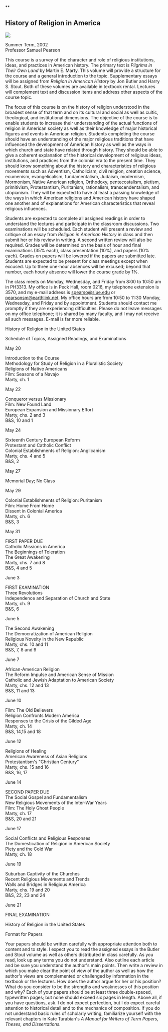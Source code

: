 **

## History of Religion in America

![](cridge.2txt.gif)  
  

Summer Term, 2002  
Professor Samuel Pearson

This course is a survey of the character and role of religious institutions,
ideas, and practices in American history. The primary text is _Pilgrims_ _in_
_Their_ _Own_ _Land_ by Martin E. Marty. This volume will provide a structure
for the course and a general introduction to the topic. Supplementary essays
will be assigned from _Religion in American History_ by Jon Butler and Harry
S. Stout. Both of these volumes are available in textbook rental. Lectures
will complement text and discussion items and address other aspects of the
course topic.

The focus of this course is on the history of religion understood in the
broadest sense of that term and on its cultural and social as well as cultic,
theological, and institutional dimensions. The objective of the course is to
enable students to increase their understanding of the actual functions of
religion in American society as well as their knowledge of major historical
figures and events in American religion. Students completing the course should
have an understanding of the major religious traditions that have influenced
the development of American history as well as the ways in which church and
state have related through history. They should be able to give a coherent
explanation of the historical development of religious ideas, institutions,
and practices from the colonial era to the present time. They should know
something about the history and characteristics of religious movements such as
Adventism, Catholicism, civil religion, creation science, ecumenism,
evangelicalism, fundamentalism, Judaism, modernism, Mormonism, Native American
religion, Orthodoxy, pentecostalism, pietism, primitivism, Protestantism,
Puritanism, rationalism, transcendentalism, and utopianism. They will be
expected to have at least a passing knowledge of the ways in which American
religions and American history have shaped one another and of explanations for
American characteristics that reveal religious influences.

Students are expected to complete all assigned readings in order to understand
the lectures and participate in the classroom discussions. Two examinations
will be scheduled. Each student will present a review and critique of an essay
from _Religion in American History_ in class and then submit her or his review
in writing. A second written review will also be required. Grades will be
determined on the basis of hour and final examinations (35% each), class
presentation (10%), and papers (10% each). Grades on papers will be lowered if
the papers are submitted late. Students are expected to be present for class
meetings except when excused. Up to three one-hour absences will be excused;
beyond that number, each hourly absence will lower the course grade by 1%.

The class meets on Monday, Wednesday, and Friday from 8:00 to 10:50 am in
PH3313. My office is in Peck Hall, room 0216, my telephone extension is 3570,
and my e-mail address is spearso@siue.edu or pearsonsm@earthlink.net. My
office hours are from 10:50 to 11:30 Monday, Wednesday, and Friday and by
appointment. Students should contact me promptly if they are experiencing
difficulties. Please do not leave messages on my office telephone; it is
shared by many faculty, and I may not receive all such messages. E-mail is far
more reliable.

History of Religion in the United States

Schedule of Topics, Assigned Readings, and Examinations

May 20

Introduction to the Course  
Methodology for Study of Religion in a Pluralistic Society  
Religions of Native Americans  
Film: Seasons of a Navajo  
Marty, ch. 1

May 22

Conqueror versus Missionary  
Film: New Found Land  
European Expansion and Missionary Effort  
Marty, chs. 2 and 3  
B&S, 10 and 1

May 24

Sixteenth Century European Reform  
Protestant and Catholic Conflict  
Colonial Establishments of Religion: Anglicanism  
Marty, chs. 4 and 5  
B&S, 2

May 27

Memorial Day; No Class

May 29

Colonial Establishments of Religion: Puritanism  
Film: Home From Home  
Dissent in Colonial America  
Marty, ch. 6  
B&S, 3

May 31

FIRST PAPER DUE  
Catholic Missions in America  
The Beginnings of Toleration  
The Great Awakening  
Marty, chs. 7 and 8  
B&S, 4 and 5

June 3

FIRST EXAMINATION  
Three Revolutions  
Independence and Separation of Church and State  
Marty, ch. 9  
B&S, 6

June 5

The Second Awakening  
The Democratization of American Religion  
Religious Novelty in the New Republic  
Marty, chs. 10 and 11  
B&S, 7, 8 and 9

June 7

African-American Religion  
The Reform Impulse and American Sense of Mission  
Catholic and Jewish Adaptation to American Society  
Marty, chs. 12 and 13  
B&S, 11 and 13

June 10

Film: The Old Believers  
Religion Confronts Modern America  
Responses to the Crisis of the Gilded Age  
Marty, ch. 14  
B&S, 14,15 and 18

June 12

Religions of Healing  
American Awareness of Asian Religions  
Protestantism's "Christian Century"  
Marty, chs. 15 and 16  
B&S, 16, 17

June 14

SECOND PAPER DUE  
The Social Gospel and Fundamentalism  
New Religious Movements of the Inter-War Years  
Film: The Holy Ghost People  
Marty, ch. 17  
B&S, 20 and 21

June 17

Social Conflicts and Religious Responses  
The Domestication of Religion in American Society  
Piety and the Cold War  
Marty, ch. 18

June 19

Suburban Captivity of the Churches  
Recent Religious Movements and Trends  
Walls and Bridges in Religious America  
Marty, chs. 19 and 20  
B&S, 22, 23 and 24

June 21

FINAL EXAMINATION

  
  

History of Religion in the United States

Format for Papers

Your papers should be written carefully with appropriate attention both to
content and to style. I expect you to read the assigned essays in the Butler
and Stout volume as well as others distributed in class carefully. As you
read, look up any terms you do not understand. Also outline each article and
be sure you understand the author's main points. Then write a review in which
you make clear the point of view of the author as well as how the author's
views are complemented or challenged by information in the textbook or the
lectures. How does the author argue for her or his position? What do you
consider to be the strengths and weaknesses of this position and why? Each of
your papers should be at least three double-spaced, typewritten pages; but
none should exceed six pages in length. Above all, if you have questions, ask.
I do not expect perfection, but I do expect careful attention to historical
detail and to the mechanics of composition. If you do not understand basic
rules of scholarly writing, familiarize yourself with the relevant chapters in
Kate Turabian's _A Manual for Writers of Term Papers, Theses, and
Dissertations._

